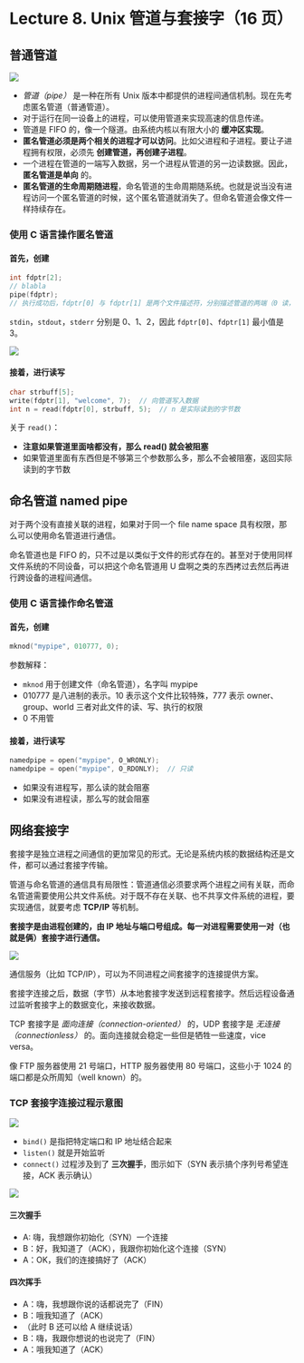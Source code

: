 
Lecture 8\. Unix 管道与套接字（16 页）
=============================


普通管道
----


![](https://s2.loli.net/2023/06/09/tL36CXwA2l9nzrg.png)


* *管道（pipe）* 是一种在所有 Unix 版本中都提供的进程间通信机制。现在先考虑匿名管道（普通管道）。
* 对于运行在同一设备上的进程，可以使用管道来实现高速的信息传递。
* 管道是 FIFO 的，像一个隧道。由系统内核以有限大小的 **缓冲区实现**。
* **匿名管道必须是两个相关的进程才可以访问**。比如父进程和子进程。要让子进程拥有权限，必须先 **创建管道，再创建子进程**。
* 一个进程在管道的一端写入数据，另一个进程从管道的另一边读数据。因此，**匿名管道是单向** 的。
* **匿名管道的生命周期随进程**，命名管道的生命周期随系统。也就是说当没有进程访问一个匿名管道的时候，这个匿名管道就消失了。但命名管道会像文件一样持续存在。


### 使用 C 语言操作匿名管道


#### 首先，创建



```c
int fdptr[2];
// blabla
pipe(fdptr);
// 执行成功后，fdptr[0] 与 fdptr[1] 是两个文件描述符，分别描述管道的两端（0 读，1 写）

```

`stdin`，`stdout`，`stderr` 分别是 0、1、2，因此 `fdptr[0]`、`fdptr[1]` 最小值是 3。


![](https://s2.loli.net/2023/06/09/HEvJ26BwhGxVYIM.png)


#### 接着，进行读写



```c
char strbuff[5];
write(fdptr[1], "welcome", 7);  // 向管道写入数据
int n = read(fdptr[0], strbuff, 5);  // n 是实际读到的字节数

```

关于 `read()`：


* **注意如果管道里面啥都没有，那么 read() 就会被阻塞**
* 如果管道里面有东西但是不够第三个参数那么多，那么不会被阻塞，返回实际读到的字节数


命名管道 named pipe
---------------


对于两个没有直接关联的进程，如果对于同一个 file name space 具有权限，那么可以使用命名管道进行通信。


命名管道也是 FIFO 的，只不过是以类似于文件的形式存在的。甚至对于使用同样文件系统的不同设备，可以把这个命名管道用 U 盘啊之类的东西拷过去然后再进行跨设备的进程间通信。


### 使用 C 语言操作命名管道


#### 首先，创建



```c
mknod("mypipe", 010777, 0);

```

参数解释：


* `mknod` 用于创建文件（命名管道），名字叫 mypipe
* 010777 是八进制的表示。10 表示这个文件比较特殊，777 表示 owner、group、world 三者对此文件的读、写、执行的权限
* 0 不用管


#### 接着，进行读写



```c
namedpipe = open("mypipe", O_WRONLY);
namedpipe = open("mypipe", O_RDONLY);  // 只读

```

* 如果没有进程写，那么读的就会阻塞
* 如果没有进程读，那么写的就会阻塞


网络套接字
-----


套接字是独立进程之间通信的更加常见的形式。无论是系统内核的数据结构还是文件，都可以通过套接字传输。


管道与命名管道的通信具有局限性：管道通信必须要求两个进程之间有关联，而命名管道需要使用公共文件系统。对于既不存在关联、也不共享文件系统的进程，要实现通信，就要考虑 **TCP/IP** 等机制。


**套接字是由进程创建的，由 IP 地址与端口号组成。每一对进程需要使用一对（也就是俩）套接字进行通信。**


![](https://s2.loli.net/2023/06/09/YmsOAjJNokHpEQW.png)


通信服务（比如 TCP/IP），可以为不同进程之间套接字的连接提供方案。


套接字连接之后，数据（字节）从本地套接字发送到远程套接字。然后远程设备通过监听套接字上的数据变化，来接收数据。


TCP 套接字是 *面向连接（connection\-oriented）* 的，UDP 套接字是 *无连接（connectionless）* 的。面向连接就会稳定一些但是牺牲一些速度，vice versa。


像 FTP 服务器使用 21 号端口，HTTP 服务器使用 80 号端口，这些小于 1024 的端口都是众所周知（well known）的。


### TCP 套接字连接过程示意图


![](https://s2.loli.net/2023/06/09/LevKaCBuYtDJwly.png)


* `bind()` 是指把特定端口和 IP 地址结合起来
* `listen()` 就是开始监听
* `connect()` 过程涉及到了 **三次握手**，图示如下（SYN 表示搞个序列号希望连接，ACK 表示确认）


![](https://s2.loli.net/2023/06/09/Xc3uI4wfxO2F7hn.png)


#### 三次握手


* A: 嗨，我想跟你初始化（SYN）一个连接
* B：好，我知道了（ACK），我跟你初始化这个连接（SYN）
* A：OK，我们的连接搞好了（ACK）


#### 四次挥手


* A：嗨，我想跟你说的话都说完了（FIN）
* B：哦我知道了（ACK）
* （此时 B 还可以给 A 继续说话）
* B：嗨，我跟你想说的也说完了（FIN）
* A：哦我知道了（ACK）


